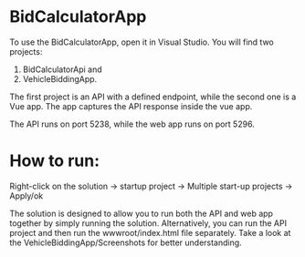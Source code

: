 # BidCalculatorApp
To use the BidCalculatorApp, open it in Visual Studio. You will find two projects: 
1. BidCalculatorApi and
2. VehicleBiddingApp.
   
The first project is an API with a defined endpoint, while the second one is a Vue app. The app captures the API response inside the vue app.

The API runs on port 5238, while the web app runs on port 5296.

# How to run:
Right-click on the solution -> startup project -> Multiple start-up projects -> Apply/ok

The solution is designed to allow you to run both the API and web app together by simply running the solution. Alternatively, you can run the API project and then run the wwwroot/index.html file separately.
Take a look at the VehicleBiddingApp/Screenshots for better understanding. 
